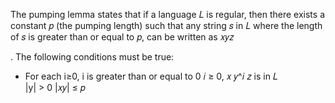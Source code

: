 The pumping lemma states that if a language 𝐿 is regular, then there exists a constant 𝑝 (the pumping length) such that any string 𝑠 in 𝐿 where the length of 𝑠 is greater than or equal to 𝑝, can be written as 𝑥𝑦𝑧

. The following conditions must be true:
- For each i≥0, i is greater than or equal to 0
    𝑖 ≥ 0, 𝑥 𝑦^𝑖 𝑧 is in 𝐿    
    |y| > 0
    |𝑥𝑦| ≤ 𝑝 